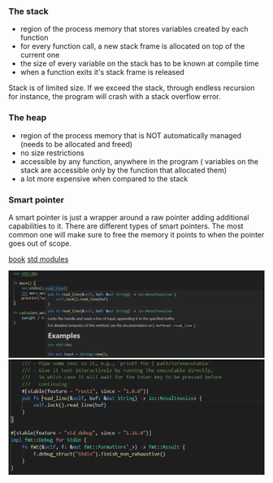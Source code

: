 

### The stack
- region of the process memory that stores variables created by each function
- for every function call, a new stack frame is allocated on top of the current one
- the size of every variable on the stack has to be known at compile time
- when a function exits it's stack frame is released


Stack is of limited size. If we exceed the stack, through endless recursion for instance, the program will crash with a stack overflow error.


### The heap

- region of the process memory that is NOT automatically managed (needs to be allocated and freed)
- no size restrictions
- accessible by any function, anywhere in the program ( variables on the stack are accessible only by the function that allocated them)
- a lot more expensive when compared to the stack


### Smart pointer

A smart pointer is just a wrapper around a raw pointer adding additional capabilities to it. There are different types of smart pointers. The most common one will make sure to free the memory it points to when the pointer goes out of scope.














[book](https://doc.rust-lang.org/book/)
[std modules](https://doc.rust-lang.org/std/#modules)


![Go to source](https://github.com/saidvandeklundert/LearningRust/blob/main/img/view_source_1.png)
![Go to source](https://github.com/saidvandeklundert/LearningRust/blob/main/img/view_source_2.png)